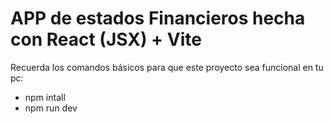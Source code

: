 # APP de estados Financieros hecha con React (JSX) + Vite

Recuerda los comandos básicos para que este proyecto sea funcional en tu pc:

- npm intall
- npm run dev
